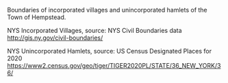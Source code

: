Boundaries of incorporated villages and unincorporated hamlets of the Town of Hempstead.

NYS Incorporated Villages, source: NYS Civil Boundaries data
http://gis.ny.gov/civil-boundaries/

NYS Unincorporated Hamlets, source: US Census Designated Places for 2020 
https://www2.census.gov/geo/tiger/TIGER2020PL/STATE/36_NEW_YORK/36/
